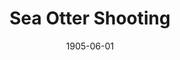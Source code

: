 ---
layout: wax/generic_collection_item
title: "Sea Otter Shooting"
slug: "adams-county-sea-otter-1905"
date: "1905-06-01"
source: "Adams County Free Press"
image: "/assets/images/AdamsCountyFreePress_SeaOtterShooting_6.1905.png"
# thumb: "/assets/images/thumbs/AdamsCountyFreePress_SeaOtterShooting_6.1905.jpg"  # optional
description: "Brief blurb…"
permalink: "/items/:slug/"
tags: ["wildlife", "adams county"]
---